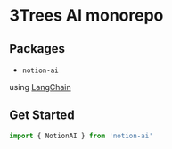 # 3Trees AI monorepo

## Packages

- `notion-ai`

using [LangChain](https://js.langchain.com/docs/)

## Get Started

```ts
import { NotionAI } from 'notion-ai'
```
